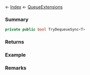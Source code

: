 ← [Index](Api-Index) ← [QueueExtensions](System.Collections.Generic.QueueExtensions)

### Summary

```csharp
private public bool TryDequeueSync<T>
```

### Returns

### Example

### Remarks

